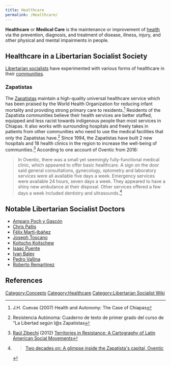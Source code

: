```yaml
---
title: Healthcare
permalink: /Healthcare/
---
```


**Healthcare** or **Medical Care** is the maintenance or improvement of
[health](health "wikilink") via the prevention, diagnosis, and treatment
of disease, illness, injury, and other physical and mental impairments
in people.

## Healthcare in a Libertarian Socialist Society

[Libertarian socialists](Libertarian_Socialism "wikilink") have
experimented with various forms of healthcare in their
[communities](List_of_Libertarian_Socialist_Societies "wikilink").

### Zapatistas

The [Zapatistas](Rebel_Zapatista_Autonomous_Municipalities "wikilink")
maintain a high-quality universal healthcare service which has been
praised by the World Health Organization for reducing infant mortality
and providing strong primary care to residents.[^1] Residents of the
Zapatista communities believe their health services are better staffed,
equipped and less racist towards indigenous people than most services in
Chiapas. It also works with surrounding hospitals and freely takes in
patients from other communities who need to use the medical facilities
that only the Zapatistas have.[^2] Since 1994, the Zapatistas have built
2 new hospitals and 18 health clinics in the region to increase the
well-being of communities.[^3] According to one account of Oventic from
2016:

> In Oventic, there was a small yet seemingly fully-functional medical
> clinic, which appeared to offer basic healthcare. A sign on the door
> said general consultations, gynecology, optometry and laboratory
> services were all available five days a week. Emergency services were
> available 24 hours, seven days a week. They appeared to have a shiny
> new ambulance at their disposal. Other services offered a few days a
> week included dentistry and ultrasounds.[^4]

## Notable Libertarian Socialist Doctors

- [Amparo Poch y Gascón](Amparo_Poch_y_Gascón "wikilink")
- [Chris Pallis](Chris_Pallis "wikilink")
- [Félix Martí-Ibáñez](Félix_Martí-Ibáñez "wikilink")
- [Joseph Toscano](Joseph_Toscano "wikilink")
- [Koitscho Koitschew](Koitscho_Koitschew "wikilink")
- [Isaac Puente](Isaac_Puente "wikilink")
- [Ivan Balev](Ivan_Balev "wikilink")
- [Pedro Vallina](Pedro_Vallina "wikilink")
- [Roberto Remartinez](Roberto_Remartinez "wikilink")

## References

<references />

[Category:Concepts](Category:Concepts "wikilink")
[Category:Healthcare](Category:Healthcare "wikilink")
[Category:Libertarian Socialist
Wiki](Category:Libertarian_Socialist_Wiki "wikilink")

[^1]: J.H. Cuevas (2007) Health and Autonomy: The Case of Chiapas

[^2]: Resistencia Autónoma: Cuaderno de texto de primer grado del curso
    de “La Libertad según l@s Zapatistas

[^3]: [Raúl Zibechi](Raúl_Zibechi "wikilink") (2012) [Territories in
    Resistance: A Cartography of Latin American Social
    Movements](Territories_in_Resistance:_A_Cartography_of_Latin_American_Social_Movements "wikilink")

[^4]:
    > [Two decades on: A glimpse inside the Zapatista's capital,
    > Oventic](http://links.org.au/mexico-zapatistas-ezln-oventic)